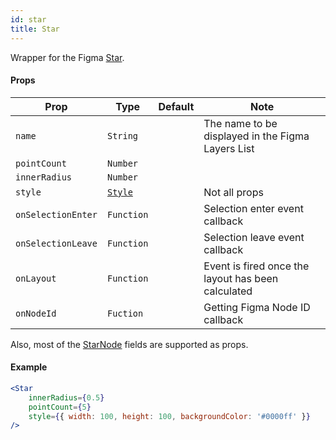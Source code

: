 ```yaml
---
id: star
title: Star
---
```


Wrapper for the Figma [Star](https://www.figma.com/plugin-docs/api/StarNode/).

#### Props

| Prop       | Type     | Default | Note                                              |
| ---------- | -------- | ------- | ------------------------------------------------- |
| `name`     | `String` |         | The name to be displayed in the Figma Layers List |
| `pointCount` | `Number` |  |  |
| `innerRadius` | `Number` |  |  |
| `style`    | [`Style`](/docs/styling)   |  | Not all props |
| `onSelectionEnter` | `Function` |  | Selection enter event callback  |
| `onSelectionLeave` | `Function` |  | Selection leave event callback  |
| `onLayout` | `Function` |  | Event is fired once the layout has been calculated  |
| `onNodeId` | `Fuction` | | Getting Figma Node ID callback |  

Also, most of the [StarNode](https://www.figma.com/plugin-docs/api/StarNode/) fields are supported as props.

#### Example

```jsx
<Star 
    innerRadius={0.5} 
    pointCount={5} 
    style={{ width: 100, height: 100, backgroundColor: '#0000ff' }} 
/>
```

